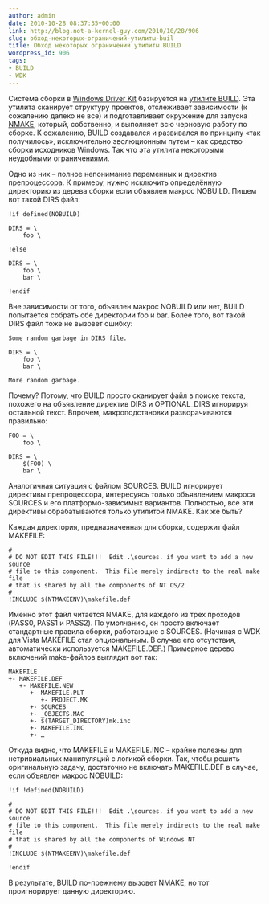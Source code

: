 ```yaml
---
author: admin
date: 2010-10-28 08:37:35+00:00
link: http://blog.not-a-kernel-guy.com/2010/10/28/906
slug: обход-некоторых-ограничений-утилиты-buil
title: Обход некоторых ограничений утилиты BUILD
wordpress_id: 906
tags:
- BUILD
- WDK
---
```


Система сборки в [Windows Driver Kit](http://www.microsoft.com/whdc/devtools/WDK/default.mspx) базируется на [утилите BUILD](http://msdn.microsoft.com/en-us/library/ff542351(VS.85).aspx). Эта утилита сканирует структуру проектов, отслеживает зависимости (к сожалению далеко не все) и подготавливает окружение для запуска [NMAKE](http://msdn.microsoft.com/en-us/library/dd9y37ha.aspx), который, собственно, и выполняет всю черновую работу по сборке. К сожалению, BUILD создавался и развивался по принципу «так получилось», исключительно эволюционным путем – как средство сборки исходников Windows. Так что эта утилита некоторыми неудобными ограничениями.

Одно из них – полное непонимание переменных и директив препроцессора. К примеру, нужно исключить определённую директорию из дерева сборки если объявлен макрос NOBUILD. Пишем вот такой DIRS файл:

```no-highlight
!if defined(NOBUILD) 

DIRS = \
    foo \

!else

DIRS = \
    foo \
    bar \

!endif
```

Вне зависимости от того, объявлен макрос NOBUILD или нет, BUILD попытается собрать обе директории foo и bar. Более того, вот такой DIRS файл тоже не вызовет ошибку:

```no-highlight
Some random garbage in DIRS file.

DIRS = \
    foo \
    bar \

More random garbage.
```

Почему? Потому, что BUILD просто сканирует файл в поиске текста, похожего на объявление директив DIRS и OPTIONAL_DIRS игнорируя остальной текст. Впрочем, макроподстановки разворачиваются правильно:

```no-highlight
FOO = \
    foo \

DIRS = \
    $(FOO) \
    bar \
```

Аналогичная ситуация с файлом SOURCES. BUILD игнорирует директивы препроцессора, интересуясь только объявлением макроса SOURCES и его платформо-зависимых вариантов. Полностью, все эти директивы обрабатываются только утилитой NMAKE. Как же быть?

Каждая директория, предназначенная для сборки, содержит файл MAKEFILE:

```no-highlight
#
# DO NOT EDIT THIS FILE!!!  Edit .\sources. if you want to add a new source
# file to this component.  This file merely indirects to the real make file
# that is shared by all the components of NT OS/2
#
!INCLUDE $(NTMAKEENV)\makefile.def
```

Именно этот файл читается NMAKE, для каждого из трех проходов (PASS0, PASS1 и PASS2). По умолчанию, он просто включает стандартные правила сборки, работающие с SOURCES. (Начиная с WDK для Vista MAKEFILE стал опциональным. В случае его отсутствия, автоматически используется MAKEFILE.DEF.) Примерное дерево включений make-файлов выглядит вот так:

```no-highlight
MAKEFILE
+- MAKEFILE.DEF
   +- MAKEFILE.NEW
      +- MAKEFILE.PLT
         +- PROJECT.MK
      +- SOURCES
      +- _OBJECTS.MAC
      +- $(TARGET_DIRECTORY)mk.inc
      +- MAKEFILE.INC
      +- …
```

Откуда видно, что MAKEFILE и MAKEFILE.INC – крайне полезны для нетривиальных манипуляций с логикой сборки. Так, чтобы решить оригинальную задачу, достаточно не включать MAKEFILE.DEF в случае, если объявлен макрос NOBUILD:

```no-highlight
!if !defined(NOBUILD)

#
# DO NOT EDIT THIS FILE!!!  Edit .\sources. if you want to add a new source
# file to this component.  This file merely indirects to the real make file
# that is shared by all the components of Windows NT
#
!INCLUDE $(NTMAKEENV)\makefile.def

!endif
```

В результате, BUILD по-прежнему вызовет NMAKE, но тот проигнорирует данную директорию.
